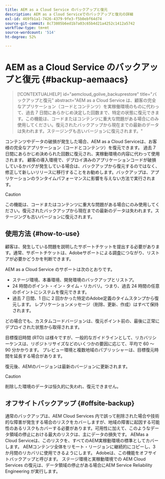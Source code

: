 ```yaml
---
title: AEM as a Cloud Service のバックアップと復元
description: AEM as a Cloud Serviceでのバックアップと復元の詳細
exl-id: 469fb1a1-7426-4379-9fe3-f5b0ebf64d74
source-git-commit: 8c73805b6ed1b7a03c65b4d21a4252c1412a5742
workflow-type: tm+mt
source-wordcount: '514'
ht-degree: 52%

---
```



# AEM as a Cloud Service のバックアップと復元 {#backup-aemaacs}

>[!CONTEXTUALHELP]
>id="aemcloud_golive_backuprestore"
>title="バックアップと復元"
>abstract="AEM as a Cloud Service は、顧客の完全なアプリケーション（コードとコンテンツ）を実稼働環境のものに代わって、過去 7 日間にあらかじめ決定した回数まで、特定の状態に復元できます。この機能は、コードまたはコンテンツに重大な問題がある場合にのみ使用してください。復元されたバックアップから現在までの最新のデータは失われます。ステージングも古いバージョンに復元されます。"

コンテンツやデータの破損が発生した場合、AEM as a Cloud Serviceは、お客様の完全なアプリケーション（コードとコンテンツ）を復元できます。 過去 7 日間にあらかじめ決められた回数に復元され、実稼動環境の内容に代わって使用されます。
顧客の導入環境で、デプロイ済みのアプリケーションコードが破損しているかバグが発生している場合は、バックアップから復元するのではなく、修正して新しいリリースに移行することをお勧めします。バックアップは、アプリケーションのランタイムパフォーマンスに影響を与えない方法で実行されます。

>[!CAUTION]
>
>この機能は、コードまたはコンテンツに重大な問題がある場合にのみ使用してください。復元されたバックアップから現在までの最新のデータは失われます。ステージングも古いバージョンに復元されます。

## 使用方法 {#how-to-use}

顧客は、発生している問題を説明したサポートチケットを提出する必要があります。通常、サポートチケットは、Adobeサポートによる調査につながり、リストアが必要かどうかを判断できます。

AEM as a Cloud Service のサポートは次のとおりです。

* ステージ環境、本番環境、開発環境のバックアップとリストア。
* 24 時間のポイント・イン・タイム・リカバリ。つまり、過去 24 時間の任意のポイントにシステムを復元できます。
* 過去 7 日間、1 日に 2 回かかった特定のAdobe定義のタイムスタンプから復元します。 レプリケーションメッセージ（削除、更新、作成）はすべて保持されます。

どの場合でも、カスタムコードバージョンは、復元ポイント前の、最後に正常にデプロイされた状態から取得されます。

目標復旧時間 (RTO) は様々ですが、一般的なガイドラインとして、リカバリシーケンスは、リポジトリサイズなどのいくつかの要因に応じて、平均で 60 ～ 90 分かかります。 プレビュー環境と複数地域のパブリッシャーは、目標復元時間を延長する場合があります。

復元後、AEMのバージョンは最新のバージョンに更新されます。

>[!CAUTION]
>
>削除した環境のデータは恒久的に失われ、復元できません。

## オフサイトバックアップ {#offsite-backup}

通常のバックアップは、AEM Cloud Services 内で誤って削除された場合や技術的な障害が発生する場合のリスクをカバーしますが、地域の障害に起因する可能性のあるリスクもカバーする必要があります。可用性に加えて、このようなデータ領域の停止における最大のリスクは、主にデータの損失です。
AEMas a Cloud Serviceは、このリスクを、すべてのAEM実稼動環境の標準としてカバーします。 AEMコンテンツ全体をリモート・リージョンに継続的にコピーし、3 か月間のリカバリに使用できるようにします。 Adobeは、この機能をオフサイトバックアップと呼びます。
ステージ環境と実稼動環境での AEM Cloud Services の復元は、データ領域の停止がある場合にAEM Service Reliability Engineering が実行します。
